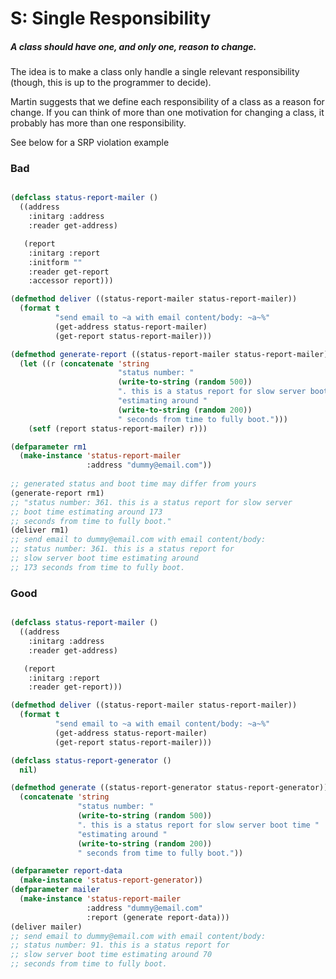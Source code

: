# S: Single Responsibility

##### A class should have one, and  only one, reason to change.
The idea is to make a class only handle a single relevant responsibility (though, this is up to the programmer to decide).

Martin suggests that we define each responsibility of a class as a reason for change.  If you can think of more than one motivation for changing a class, it probably has more than one responsibility.

See below for a SRP violation example

### Bad

```lisp

(defclass status-report-mailer ()
  ((address
    :initarg :address
    :reader get-address)

   (report
    :initarg :report
    :initform ""
    :reader get-report
    :accessor report)))

(defmethod deliver ((status-report-mailer status-report-mailer))
  (format t
          "send email to ~a with email content/body: ~a~%"
          (get-address status-report-mailer)
          (get-report status-report-mailer)))

(defmethod generate-report ((status-report-mailer status-report-mailer))
  (let ((r (concatenate 'string
                        "status number: "
                        (write-to-string (random 500))
                        ". this is a status report for slow server boot time "
                        "estimating around "
                        (write-to-string (random 200))
                        " seconds from time to fully boot.")))
    (setf (report status-report-mailer) r)))

(defparameter rm1
  (make-instance 'status-report-mailer
                 :address "dummy@email.com"))
                 
;; generated status and boot time may differ from yours
(generate-report rm1) 
;; "status number: 361. this is a status report for slow server
;; boot time estimating around 173
;; seconds from time to fully boot."
(deliver rm1)
;; send email to dummy@email.com with email content/body:
;; status number: 361. this is a status report for 
;; slow server boot time estimating around
;; 173 seconds from time to fully boot.

```

### Good

```lisp

(defclass status-report-mailer ()
  ((address
    :initarg :address
    :reader get-address)

   (report
    :initarg :report
    :reader get-report)))

(defmethod deliver ((status-report-mailer status-report-mailer))
  (format t
          "send email to ~a with email content/body: ~a~%"
          (get-address status-report-mailer)
          (get-report status-report-mailer)))

(defclass status-report-generator ()
  nil)

(defmethod generate ((status-report-generator status-report-generator))
  (concatenate 'string
               "status number: "
               (write-to-string (random 500))
               ". this is a status report for slow server boot time "
               "estimating around "
               (write-to-string (random 200))
               " seconds from time to fully boot."))

(defparameter report-data
  (make-instance 'status-report-generator))
(defparameter mailer
  (make-instance 'status-report-mailer
                 :address "dummy@email.com"
                 :report (generate report-data)))
(deliver mailer)
;; send email to dummy@email.com with email content/body:
;; status number: 91. this is a status report for
;; slow server boot time estimating around 70
;; seconds from time to fully boot.

```



